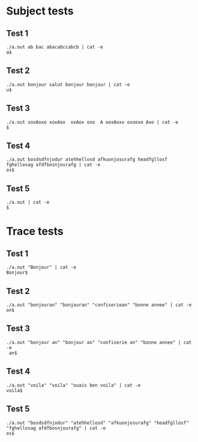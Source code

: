 # Subject tests
## Test 1
```
./a.out ab bac abacabccabcb | cat -e
a$
```
## Test 2
```
./a.out bonjour salut bonjour bonjour | cat -e
u$
```
## Test 3
```
./a.out xoxAoxo xoxAox  oxAox oxo  A ooxAoxx oxooxo Axo | cat -e
$
```
## Test 4
```
./a.out bosdsdfnjodur atehhellosd afkuonjosurafg headfgllosf fghellosag afdfbosnjourafg | cat -e
os$
```
## Test 5
```
./a.out | cat -e
$
```

# Trace tests
## Test 1
```
./a.out "Bonjour" | cat -e
Bonjour$
```
## Test 2
```
./a.out "bonjouran" "bonjouran" "confiseriean" "bonne annee" | cat -e
on$
```
## Test 3
```
./a.out "bonjour an" "bonjour an" "confiserie an" "bonne annee" | cat -e
 an$
 ```
## Test 4
```
./a.out "voila" "voila" "ouais ben voila" | cat -e
voila$
```
## Test 5
```
./a.out "bosdsdfnjodur" "atehhellosd" "afkuonjosurafg" "headfgllosf" "fghellosag afdfbosnjourafg" | cat -e
os$
```
